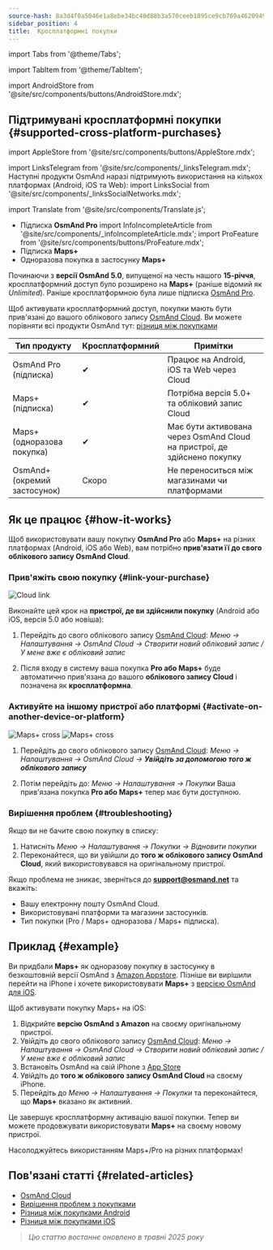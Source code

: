 ```yaml
---
source-hash: 8a3d4f0a5046e1a8ebe34bc40d88b3a570ceeb1895ce9cb769a4620949373450
sidebar_position: 4
title:  Кросплатформні покупки
---
```


import Tabs from '@theme/Tabs';

import TabItem from '@theme/TabItem';

import AndroidStore from '@site/src/components/buttons/AndroidStore.mdx';
## Підтримувані кросплатформні покупки {#supported-cross-platform-purchases}
import AppleStore from '@site/src/components/buttons/AppleStore.mdx';

import LinksTelegram from '@site/src/components/_linksTelegram.mdx';
Наступні продукти OsmAnd наразі підтримують використання на кількох платформах (Android, iOS та Web):
import LinksSocial from '@site/src/components/_linksSocialNetworks.mdx';

import Translate from '@site/src/components/Translate.js';
- Підписка **OsmAnd Pro**
import InfoIncompleteArticle from '@site/src/components/_infoIncompleteArticle.mdx';
import ProFeature from '@site/src/components/buttons/ProFeature.mdx';
- Підписка **Maps+**
- Одноразова покупка в застосунку **Maps+**

Починаючи з **версії OsmAnd 5.0**, випущеної на честь нашого **15-річчя**, кросплатформний доступ було розширено на **Maps+** (раніше відомий як *Unlimited*). Раніше кросплатформною була лише підписка [OsmAnd Pro](../personal/osmand-cloud.md#cross-platform).

Щоб активувати кросплатформний доступ, покупки мають бути прив'язані до вашого облікового запису [OsmAnd Cloud](../personal/osmand-cloud.md#login).
Ви можете порівняти всі продукти OsmAnd тут: [різниця між покупками](https://osmand.net/docs/user/purchases/android/#difference-between-purchases)

| Тип продукту                | Кросплатформний | Примітки |
|-----------------------------|----------------|-------|
| OsmAnd Pro (підписка)   | ✔              | Працює на Android, iOS та Web через Cloud |
| Maps+ (підписка)        | ✔              | Потрібна версія 5.0+ та обліковий запис Cloud |
| Maps+ (одноразова покупка)   | ✔              | Має бути активована через OsmAnd Cloud на пристрої, де здійснено покупку |
| OsmAnd+ (окремий застосунок)    | Скоро         | Не переноситься між магазинами чи платформами |


## Як це працює {#how-it-works}

Щоб використовувати вашу покупку **OsmAnd Pro** або **Maps+** на різних платформах (Android, iOS або Web), вам потрібно **прив'язати її до свого облікового запису OsmAnd Cloud**.

### Прив'яжіть свою покупку {#link-your-purchase}

![Cloud link](@site/static/img/purchases/cloud_activation.png)

Виконайте цей крок на **пристрої, де ви здійснили покупку** (Android або iOS, версія 5.0 або новіша):

1. Перейдіть до свого облікового запису [OsmAnd Cloud](../personal/osmand-cloud.md#login):
   *Меню → Налаштування → OsmAnd Cloud → Створити новий обліковий запис / У мене вже є обліковий запис*

2. Після входу в систему ваша покупка **Pro або Maps+** буде автоматично прив'язана до вашого **облікового запису Cloud** і позначена як **кросплатформна**.


### Активуйте на іншому пристрої або платформі {#activate-on-another-device-or-platform}

![Maps+ cross](@site/static/img/purchases/cross_purchase.png)
![Maps+ cross](@site/static/img/purchases/cross_purchase_1.png)

1. Перейдіть до свого облікового запису [OsmAnd Cloud](../personal/osmand-cloud.md#login):
   *Меню → Налаштування → OsmAnd Cloud →* ***Увійдіть за допомогою того ж облікового запису***

2. Потім перейдіть до:
   *Меню → Налаштування → Покупки*
   Ваша прив'язана покупка **Pro або Maps+** тепер має бути доступною.


### Вирішення проблем {#troubleshooting}

Якщо ви не бачите свою покупку в списку:

1. Натисніть *Меню → Налаштування → Покупки → Відновити покупки*
2. Переконайтеся, що ви увійшли до **того ж облікового запису OsmAnd Cloud**, який використовувався на оригінальному пристрої.

Якщо проблема не зникає, зверніться до **support@osmand.net** та вкажіть:

- Вашу електронну пошту OsmAnd Cloud.
- Використовувані платформи та магазини застосунків.
- Тип покупки (Pro / Maps+ одноразова / Maps+ підписка).


## Приклад {#example}

Ви придбали **Maps+** як одноразову покупку в застосунку в безкоштовній версії OsmAnd з [Amazon Appstore](https://www.amazon.com/OsmAnd-Maps-Navigation/dp/B00D0SA8I8).
Пізніше ви вирішили перейти на iPhone і хочете використовувати **Maps+** з [версією OsmAnd для iOS](https://apps.apple.com/app/osmand-maps-travel-navigate/id934850257).

Щоб активувати покупку Maps+ на iOS:

1. Відкрийте **версію OsmAnd з Amazon** на своєму оригінальному пристрої.
2. Увійдіть до свого облікового запису [OsmAnd Cloud](../personal/osmand-cloud.md#login):
   *Меню → Налаштування → OsmAnd Cloud → Створити новий обліковий запис / У мене вже є обліковий запис*
3. Встановіть OsmAnd на свій iPhone з [App Store](https://apps.apple.com/app/osmand-maps-travel-navigate/id934850257)
4. Увійдіть до **того ж облікового запису OsmAnd Cloud** на своєму iPhone.
5. Перейдіть до *Меню → Налаштування → Покупки* та переконайтеся, що **Maps+** вказано як активний.

Це завершує кросплатформну активацію вашої покупки. Тепер ви можете продовжувати використовувати **Maps+** на своєму новому пристрої.

Насолоджуйтесь використанням Maps+/Pro на різних платформах!


## Пов'язані статті {#related-articles}

- [OsmAnd Cloud](../personal/osmand-cloud.md)
- [Вирішення проблем з покупками](../troubleshooting/purchases_payments.md)
- [Різниця між покупками Android](./android.md#difference-between-purchases-android)
- [Різниця між покупками iOS](./ios.md#difference-between-purchases-ios)

> *Цю статтю востаннє оновлено в травні 2025 року*